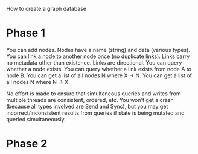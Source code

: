 How to create a graph database

# Phase 1
You can add nodes.
Nodes have a name (string) and data (various types).
You can link a node to another node once (no duplicate links).
Links carry no metadata other than existence.
Links are directional.
You can query whether a node exists.
You can query whether a link exists from node A to node B.
You can get a list of all nodes N where X -> N.
You can get a list of all nodes N where N -> X.

No effort is made to ensure that simultaneous queries and writes from multiple threads are consistent, ordered, etc. You won't get a crash (because all types involved are Send and Sync), but you may get incorrect/inconsistent results from queries if state is being mutated and queried simultaneously.

# Phase 2

